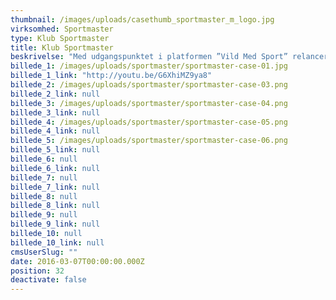 ```yaml
---
thumbnail: /images/uploads/casethumb_sportmaster_m_logo.jpg
virksomhed: Sportmaster
type: Klub Sportmaster
title: Klub Sportmaster
beskrivelse: "Med udgangspunktet i platformen ”Vild Med Sport” relancerede vi SPORTMASTERs kundeklub med nye relevante fordele, som blev aktiveret og visualiseret gennem forskellige sportsdiscipliner. Gennem individualiserede nyhedsbreve, POS-materialer i butik, involverende aktiviteter på facebook og Instagram samt husstandsomdelte kataloger kom sportspassionen til at leve på samtlige platforme. Og resultatet var vildt. Relanceringen af klubben har betydet, at rekrutteringen af nye medlemmer er steget med 72 % sammenlignet med samme periode sidste år. Samtidig er loyaliteten og omsætningen steget stærkt."
billede_1: /images/uploads/sportmaster/sportmaster-case-01.jpg
billede_1_link: "http://youtu.be/G6XhiMZ9ya8"
billede_2: /images/uploads/sportmaster/sportmaster-case-03.png
billede_2_link: null
billede_3: /images/uploads/sportmaster/sportmaster-case-04.png
billede_3_link: null
billede_4: /images/uploads/sportmaster/sportmaster-case-05.png
billede_4_link: null
billede_5: /images/uploads/sportmaster/sportmaster-case-06.png
billede_5_link: null
billede_6: null
billede_6_link: null
billede_7: null
billede_7_link: null
billede_8: null
billede_8_link: null
billede_9: null
billede_9_link: null
billede_10: null
billede_10_link: null
cmsUserSlug: ""
date: 2016-03-07T00:00:00.000Z
position: 32
deactivate: false
---
```


